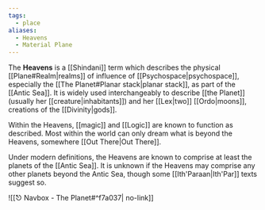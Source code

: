 ```yaml
---
tags:
  - place
aliases:
  - Heavens
  - Material Plane
---
```

The **Heavens** is a [[Shindani]] term which describes the physical [[Plane#Realm|realms]] of influence of [[Psychospace|psychospace]], especially the [[The Planet#Planar stack|planar stack]], as part of the [[Antic Sea]]. It is widely used interchangeably to describe [[the Planet]] (usually her [[creature|inhabitants]]) and her [[Lex|two]] [[Ordo|moons]], creations of the [[Divinity|gods]]. 

Within the Heavens, [[magic]] and [[Logic]] are known to function as described. Most within the world can only dream what is beyond the Heavens, somewhere [[Out There|Out There]].

Under modern definitions, the Heavens are known to comprise at least the planets of the [[Antic Sea]]. It is unknown if the Heavens may comprise any other planets beyond the Antic Sea, though some [[Ith'Paraan|Ith'Par]] texts suggest so. 


![[⎋ Navbox - The Planet#^f7a037| no-link]]